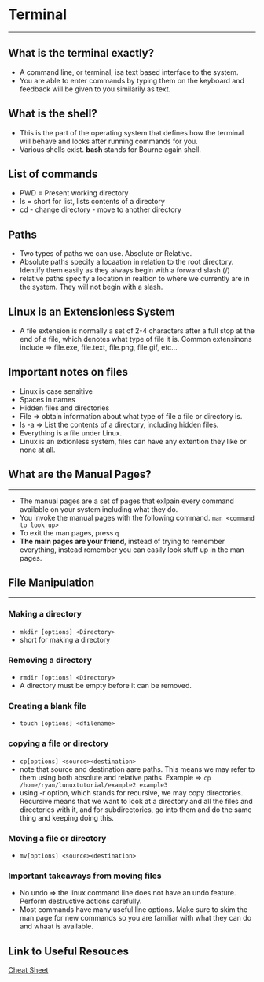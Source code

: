 # Terminal
---

## What is the terminal exactly?

- A command line, or terminal, isa text based interface to the system.
- You are able to enter commands by typing them on the keyboard and feedback will be given to you similarily as text.


## What is the shell?

- This is the part of the operating system that defines how the terminal will behave and looks after running commands for you.
- Various shells exist. **bash** stands for Bourne again shell.



## List of commands
-  PWD = Present working directory
- ls = short for list, lists contents of a directory
- cd - change directory - move to another directory 



## Paths 

- Two types of paths we can use. Absolute or Relative.
- Absolute paths specify a locaation in relation to the root directory. Identify them easily as they always begin with a forward slash (/)
- relative paths specify a location in realtion to where we currently are in the system. They will not begin with a slash.


## Linux is an Extensionless System

- A file extension is normally a set of 2-4 characters after a full stop at the end of a file, which denotes what type of file it is. Common extensinons include => file.exe, file.text, file.png, file.gif, etc...

## Important notes on files

- Linux is case sensitive
- Spaces in names
- Hidden files and directories
- File => obtain information about what type of file a file or directory is.
- ls -a => List the contents of a directory, including hidden files.
- Everything is a file under Linux.
- Linux is an extionless system, files can have any extention they like or none at all.


## What are the Manual Pages?
---

- The manual pages are a set of pages that exlpain every command available on your system including what they do.
- You invoke the manual pages with the following command. `man <command to look up>`
- To exit the man pages, press `q`
- **The main pages are your friend**, instead of trying to remember everything, instead remember you can easily look stuff up in the man pages.



## File Manipulation
---

### Making a directory

- `mkdir [options] <Directory>`
- short for making a directory

### Removing a directory

- `rmdir [options] <Directory>`
- A directory must be empty before it can be removed.

### Creating a blank file

- `touch [options] <dfilename>`


### copying a file or directory

- `cp[options] <source><destination>`
- note that source and destination aare paths. This means we may refer to them using both absolute and relative paths. Example => `cp /home/ryan/lunuxtutorial/example2 example3`
- using -r option, which stands for recursive, we may copy directories. Recursive means that we want to look at a directory and all the files and directories with it, and for subdirectories, go into them and do the same thing and keeping doing this.

### Moving a file or directory

- `mv[options] <source><destination>`


### Important takeaways from moving files

- No undo => the linux command line does not have an undo feature. Perform destructive actions carefully.
- Most commands have many useful line options. Make sure to skim the man page for new commands so you are familiar with what they can do and whaat is available.

## Link to Useful Resouces

[Cheat Sheet]('https://ryanstutorials.net/linuxtutorial/cheatsheet.php')
